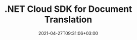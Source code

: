 ---
############################# Static ############################
layout: "product"
date: 2021-04-27T09:31:06+03:00
draft: false

product: "Translation"
product_tag: "translation"
platform: ".NET"
platform_tag: "net"

############################# Head ############################
head_title: ".NET Word & Excel Document Translation SDK & REST API"
head_description: ".NET document translation Cloud SDK & REST API. Translate English text to & from French, German, Chinese, Italian, Spanish or Russian languages."

############################# Header ############################
title: ".NET Cloud SDK for Document Translation"
description: "Translate plain text, Microsoft Word, Excel & PowerPoint documents between 10 most popular business languages using documents translation Cloud SDK & REST API."
button:
    enable: true

############################# SubMenu ############################
submenu:
    enable: true
    
    left:
        img_alt: "GroupDocs.Translation Cloud SDK for .NET"
        image: "/sdk/272x272/groupdocs_translation-for-net.webp"
        product: "GroupDocs.Translation"
        platform: ".NET"

    middle:
        button:
            # button loop
            - link: "#overview"
              text: "Overview"

            # button loop
            - link: "#features"
              text: "Features"


            # button loop
            - link: "https://docs.groupdocs.cloud/translation/release-notes/"
              text: "Release Notes"

            # button loop
            - link: "https://purchase.groupdocs.cloud/pricing"
              text: "Pricing"

    right:
        link_download: "https://github.com/groupdocs-translation-cloud/"
        link_learn: "https://docs.groupdocs.cloud/translation/"
        link_buy: "https://purchase.groupdocs.cloud/buy"

############################# Overview ############################
overview:
    enable: true
    content: |
      GroupDocs.Translation Cloud SDK for .NET helps developers to add text and document translation features in any type of .NET based application without using external software. The API uses modern machine learning techniques to efficiently read & translate the on-page contents of Microsoft Word documents (paragraphs, tables, image captions, headers, footers, footnotes, endnotes), Excel Worksheets (charts, tables, cells, pivot tables) and PowerPoint presentations (text frames, header, footer, shapes, charts, smartart) between 10 of the leading business languages. It includes translating English text from supported document formats to and from French, German, Chinese, Italian, Spanish, Russian, Arabic, Polish and Portuguese language pairs without disrupting the original document structure.

      GroupDocs.Translation Cloud is a true REST API thus offering flexibility to use it with any language or platform that supports REST. It easily integrates with other cloud services to provide an ideal document translation experience across web, mobile desktop or cloud platforms.
    tabs:
      enable: true
      
      ## TAB ONE ##
      tab_one:
        description: |
          An overview of the main features supported by GroupDocs.Translation Cloud for .NET.
      
        left:
          enable: true
          icon: "fas fa-crop"
          title: "Documents Translation"
          content: |
            * Translate Plain Text
            * Translate Word Documents
            * Translate Excel Worksheets
            * Translate PowerPoint Slides
        right:
          enable: true
          icon: "fas fa-file-alt"
          title: "Supported Languages"
          content: |
            * French to German & vice versa
            * French to Italian & vice versa
            * English to French & vice versa
            * English to Deutsch & vice versa
            * English to Chinese & vice versa
            * English to Spainish & vice versa
            * English to Italian & vice versa
            * English to Russian & vice versa
            * English to Arabic & vice versa
            * English to Polish & vice versa
            * English to Portuguese & vice versa
      
      ## TAB TWO ##
      tab_two:
        description: |
          GroupDocs.Translation Cloud SDK for .NET supports a number of document formats.

        left:
          enable: true
          table:
            # table loop
            - title: "Microsoft Office Formats"
              content: |
                * **Word**: DOC, DOCX, DOCM
                * **Excel**:  XLS, XLSX, XLSM
                * **PowerPoint**: PPT, PPTX, PPTM
                

        


      ## TAB THREE ##
      tab_three:
        description: |
          GroupDocs.Translation Cloud for cURL - some of the supported languages and platforms.
      
        left:
          enable: true
          table:
            # table loop
            - icon: "fab fa-windows"
              title: "Operating Systems"
              content: |
                * Microsoft Windows Desktop
                * Microsoft Windows Server
                * Linux
                * MacOS

            # table loop
            - icon: "fas fa-code"
              title: "Supported Frameworks"
              content: |
                * Java 7 (1.7) and above

        right:
          enable: true
          table:
            # table loop
            - icon: "fas fa-cogs"
              title: "Development Environments"
              content: |
                * NetBeans
                * IntelliJ IDEA
                * Eclipse
            # table loop
            - icon: "fas fa-tools"
              title: "Build Automation Tool"
              content: |
                * Maven

############################# Features ############################
features:
    enable: true
    title: "Advanced Document Translation REST API Features"

    feature:
      # feature loop
      - icon: "fas fa-language"
        content: "Supports 10 languages and 22 language pairs"

      # feature loop
      - icon: "fas fa-copy"
        content: "Translation of tables in Word & PowerPoint documents"

      # feature loop
      - icon: "fas fa-file-alt"
        content: "Translation of headers and footers in Word & PowerPoint documents"
      
      # feature loop
      - icon: "fas fa-copy"
        content: "Translation of footnotes and endnotes in Word document"

      # feature loop
      - icon: "fas fa-file-image"
        content: "Translation of image captions in Word documents"

      # feature loop
      - icon: "fas fa-file-powerpoint"
        content: "Translation of Text Frames, Charts & Slides within PowerPoint Presentations"

      # feature loop
      - icon: "fas fa-file-excel"
        content: "Translation of cells containing text in Excel workbooks"

      # feature loop
      - icon: "fas fa-chart-bar"
        content: "Translation of charts in Excel workbooks"

      # feature loop
      - icon: "fas fa-table"
        content: "Translation of tables in Excel workbooks"
      # feature loop
      - icon: "fas fa-random"
        content: "Translation of pivot tables in Excel workbooks"
      # feature loop
      - icon: "fas fa-lock"
        content: "APIs are secured and require authentication"
      # feature loop
      - icon: "fas fa-list"
        content: "API explorer based on swagger collection"
    
    more_feature:
      # more_feature_loop
      - title: "Quick Start with Document Translation REST API"
        content: "GroupDocs.Translation Cloud API comes with detailed developer guides and live code examples for all major programming languages to start working with API features in no time. Simply create a free account at GroupDocs Cloud, get APP SID & Key information to communicate with GroupDocs Cloud API and you are ready to make an API request on any platform using cURL commands or the SDKs of your choice."

      # more_feature_loop
      - title: "Translate Word document - .NET"
        content: |
          
          
          ```cs
            //Get your App SID, App Key and Storage Name at https://dashboard.groupdocs.cloud (free registration is required).

            public TranslationResponse TranslateDocument(Configuration conf)
            {    
                string name = "test.docx";
                string folder = "";
                string pair = "en-fr";
                string format = "docx";
                string storage = "First Storage";
                string saveFile = "translation.docx";
                string savePath = "";
                bool masters = fasle;
                List elements = new List();
                
                TranslationApi api = new TranslationApi(conf);
                TranslateDocumentRequest request = api.CreateDocumentRequest(name, folder, pair, format, storage, saveFile, savePath, masters, elements);
                TranslationResponse response = api.RunTranslationTask(request);
                return response;
            }
          ```
      # more_feature_loop
      - title: "Any Language, Platform and Storage Service Provider"
        content: "GroupDocs.Translation for Cloud is a REST based API that can easily be integrated with any language or platform, capable to manage HTTP requests and responses. It supports all popular cloud storage services such as Google Cloud, Drive, DropBox and Amazon S3 to interact without any dependencies."

      # more_feature_loop
      - title: "Translate plain text - .NET"
        content: |
          
          
          ```cs
            //Get your App SID, App Key and Storage Name at https://dashboard.groupdocs.cloud (free registration is required).

            public TextResponse TranslateText(Configuration conf)
            {
                string pair = "en-fr";
                string text = "Welcome to Paris";
                
                TranslationApi api = new TranslationApi(conf);
                TranslateTextRequest request = api.CreateTextRequest(pair, text);
                TextResponse response = api.RunTranslationTextTask(request);
                return response;
            }
          ```
      # more_feature_loop
      - title: "Security and Authentication"
        content: "The GroupDocs.Translation Cloud API is SSL secured and the authentication requests require a signature and AppSID query parameters or OAuth 2.0 authorization header."
      

############################# Support ############################
support:
    enable: true

############################# Solutions ############################
solutions:
    enable: true
    title: "GroupDocs.Translation Cloud also offers document translation SDKs for other languages as listed below:"

    solution:
        # solution loop
        - img_alt: "GroupDocs.Viewer Cloud SDK for cURL"
          image: "/sdk/272x272/groupdocs_translation-for-curl.webp"
          product: "GroupDocs.Viewer"
          platform: "cURL"
          link: "/translation/curl/"

        # solution loop
        - img_alt: "GroupDocs.Viewer Cloud SDK for .NET"
          image: "/sdk/272x272/groupdocs_translation-for-net.webp"
          product: "GroupDocs.Viewer"
          platform: ".NET"
          link: "/translation/net/"

        # solution loop
        - img_alt: "GroupDocs.Viewer Cloud SDK for Java"
          image: "/sdk/272x272/groupdocs_translation-for-java.webp"
          product: "GroupDocs.Viewer"
          platform: "Java"
          link: "/translation/java/"

        

        # solution loop
        - img_alt: "GroupDocs.Viewer Cloud SDK for Python"
          image: "/sdk/272x272/groupdocs_translation-for-python.webp"
          product: "GroupDocs.Viewer"
          platform: "Python"
          link: "/translation/python/"

      

     

        

############################# Back to top ###############################
back_to_top:
  enable: true
---